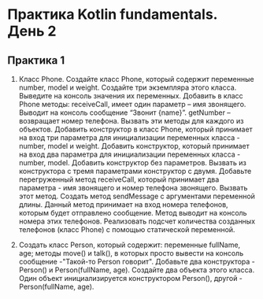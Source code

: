 # Практика Kotlin fundamentals. День 2
## Практика 1

1.	Класс Phone.
Создайте класс Phone, который содержит переменные number, model и weight.
Создайте три экземпляра этого класса. 
Выведите на консоль значения их переменных. 
Добавить в класс Phone методы: receiveCall, имеет один параметр – имя звонящего. Выводит на консоль сообщение “Звонит {name}”. getNumber – возвращает номер телефона. Вызвать эти методы для каждого из объектов.
Добавить конструктор в класс Phone, который принимает на вход три параметра для инициализации переменных класса - number, model и weight. 
Добавить конструктор, который принимает на вход два параметра для инициализации переменных класса - number, model. 
Добавить конструктор без параметров.
Вызвать из конструктора с тремя параметрами конструктор с двумя. 
Добавьте перегруженный метод receiveCall, который принимает два параметра - имя звонящего и номер телефона звонящего. Вызвать этот метод.
Создать метод sendMessage с аргументами переменной длины. Данный метод принимает на вход номера телефонов, которым будет отправлено сообщение. Метод выводит на консоль номера этих телефонов.
Реализовать подсчет количества созданных телефонов (класс Phone) с помощью статической переменной.
  
2.	Создать класс Person, который содержит: 
переменные fullName, age;
методы move() и talk(), в которых просто вывести на консоль сообщение -"Такой-то  Person говорит". 
Добавьте два конструктора  - Person() и Person(fullName, age).
Создайте два объекта этого класса. Один объект инициализируется конструктором Person(), другой - Person(fullName, age).
